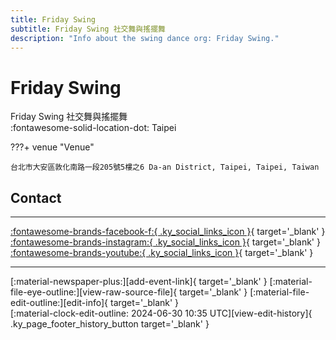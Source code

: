 ```yaml
---
title: Friday Swing
subtitle: Friday Swing 社交舞與搖擺舞
description: "Info about the swing dance org: Friday Swing."
---
```


# Friday Swing

Friday Swing 社交舞與搖擺舞  
:fontawesome-solid-location-dot: Taipei  


???+ venue "Venue"

    台北市大安區敦化南路一段205號5樓之6 Da-an District, Taipei, Taipei, Taiwan  

## Contact


---

 [:fontawesome-brands-facebook-f:{ .ky_social_links_icon }](https://www.facebook.com/FridayNightSwingDanceSocial){ target='_blank' } [:fontawesome-brands-instagram:{ .ky_social_links_icon }](https://instagram.com/friday_swing_social_tgif){ target='_blank' } [:fontawesome-brands-youtube:{ .ky_social_links_icon }](https://youtube.com/socialfridaynight9159){ target='_blank' }

---

<div class="ky_page_footer" markdown>
<div class="ky_page_footer_trailing" markdown="span">
[:material-newspaper-plus:][add-event-link]{ target='_blank' }
[:material-file-eye-outline:][view-raw-source-file]{ target='_blank' }
[:material-file-edit-outline:][edit-info]{ target='_blank' }
</div>
<div class="ky_page_footer_leading" markdown="span">
[:material-clock-edit-outline: 2024-06-30 10:35 UTC][view-edit-history]{ .ky_page_footer_history_button target='_blank' }
</div>
</div>

[add-event-link]: https://github.com/swingdance/events/issues/new?assignees=&labels=add+event&projects=&template=02-add_entity.yml&title=%5Btw%5D%20%3CName%3E&region=tw&province=Taipei&city=Taipei&org_id=friday-swing "Add Event"
[view-raw-source-file]: https://github.com/swingdance/orgs/blob/main/tw/friday-swing.json "View Raw Source File"
[edit-info]: https://github.com/swingdance/orgs/issues/new?assignees=&labels=update+org&projects=&template=03-update_entity.yml&title=%5Btw%5D%20Friday%20Swing&region=tw&id=friday-swing&name=Friday%20Swing "Edit Info"

[view-edit-history]: https://github.com/swingdance/orgs/commits/main/tw/friday-swing.json "View Edit History"
